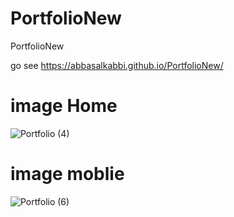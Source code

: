 # PortfolioNew
PortfolioNew 

go see https://abbasalkabbi.github.io/PortfolioNew/


# image Home 
![Portfolio (4)](https://user-images.githubusercontent.com/75854041/121808641-25ebbe00-cc62-11eb-964f-78a411794d81.png)

# image moblie
![Portfolio (6)](https://user-images.githubusercontent.com/75854041/122694827-5e356280-d247-11eb-9720-e9fbfc0c518e.png)


